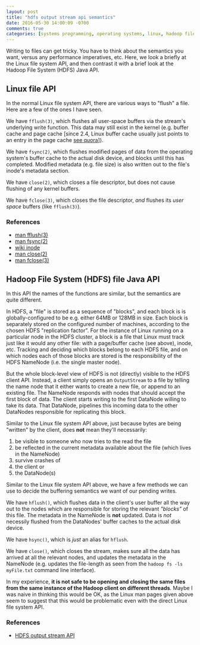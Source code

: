 ```yaml
---
layout: post
title: "hdfs output stream api semantics"
date: 2016-05-30 14:00:09 -0700
comments: true
categories: [systems programming, operating systems, linux, hadoop file system, hdfs, buffer cache, page cache, close, fsync, fflush, fclose]
---
```


Writing to files can get tricky. You have to think about the semantics you
want, versus any performance imperatives, etc. Here, we look a briefly at the
Linux file system API, and then contrast it with a brief look at the Hadoop
File System (HDFS) Java API.

## Linux file API

In the normal Linux file system API, there are various ways to "flush" a file.
Here are a few of the ones I have seen.

We have `fflush(3)`, which flushes all user-space buffers via the
stream's underlying write function. This data may still exist in the kernel
(e.g. buffer cache and page cache [since 2.4, Linux buffer cache usually just
points to an entry in the page cache [see quora][quoraQ]]).

We have `fsync(2)`, which flushes modified pages of data from the operating
system's buffer cache to the actual disk device, and blocks until this has
completed. Modified metadata (e.g. file size) is also written out to the
file's inode's metadata section.

We have `close(2)`, which closes a file descriptor, but does not cause
flushing of any kernel buffers.

We have `fclose(3)`, which closes the file descriptor, _and_ flushes its _user
space_ buffers (like `fflush(3)`).

[quoraQ]:
https://www.quora.com/What-is-the-major-difference-between-the-buffer-cache-and-the-page-cache/answer/Robert-Love-1?srid=zA4O

### References

* [man fflush(3)](http://man7.org/linux/man-pages/man3/fflush.3.html)
* [man fsync(2)](http://man7.org/linux/man-pages/man2/fsync.2.html)
* [wiki inode](https://www.wikiwand.com/en/Inode#/POSIX_inode_description)
* [man close(2)](http://linux.die.net/man/2/close)
* [man fclose(3)](http://linux.die.net/man/3/fclose)

## Hadoop File System (HDFS) file Java API

In this API the names of the functions are similar, but the semantics are
quite different.

In HDFS, a "file" is stored as a sequence of "blocks", and each block is is
globally-configured to be e.g. either 64MB or 128MB in size. Each block is
separately stored on the configured number of machines, according to the
chosen HDFS "replication factor". For the instance of Linux running on a
particular node in the HDFS cluster, a block is a file that Linux must track
just like it would any other file: with a page/buffer cache (see above),
inode, etc. Tracking and deciding which blocks belong to each HDFS file, and
on which nodes each of those blocks are stored is the responsibility of the
HDFS NameNode (i.e. the single master node).

But the whole block-level view of HDFS is not (directly) visible to the HDFS
client API. Instead, a client simply opens an `OutputStream` to a file by
telling the name node that it either wants to create a new file, or append to
an existing file. The NameNode responds with nodes that should accept the
first block of data. The client starts writing to the first DataNode willing
to take its data. That DataNode, pipelines this incoming data to the other
DataNodes responsible for replicating this block.

Similar to the Linux file system API above, just because bytes are being
"written" by the client, does __not__ mean they'll necessarily:

1. be visible to someone who now tries to the read the file
2. be reflected in the current metadata available about the file (which lives
in the NameNode)
2. survive crashes of
1. the client or
2. the DataNode(s)

Similar to the Linux file system API above, we have a few methods we can use
to decide the buffering semantics we want of our pending writes.

We have `hflush()`, which flushes data in the client's user buffer all the way
out to the nodes which are responsible for storing the relevant _"blocks"_ of
this file. The metadata in the NameNode is __not__ updated. Data is _not_
necessily flushed from the DataNodes' buffer caches to the actual disk device.

We have `hsync()`, which is _just_ an alias for `hflush`.

We have `close()`, which closes the stream, makes sure all the data has arrived
at all the relevant nodes, and updates the metadata in the NameNode (e.g.
updates the file-length as seen from the `hadoop fs -ls myFile.txt` command
line interface).

In my experience, __it is not safe to be opening and closing the same files
from the same instance of the Hadoop client on different threads__. Maybe I
was naive in thinking this would be OK, as the Linux man pages given above
seem to suggest that this would be problematic even with the direct Linux file
system API.


### References

* [HDFS output stream API](https://hadoop.apache.org/docs/r2.6.1/api/org/apache/hadoop/fs/FSDataOutputStream.html)

